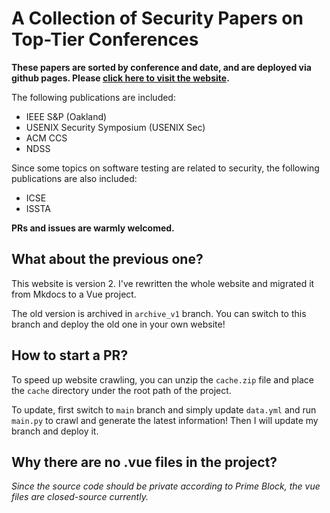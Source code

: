 # A Collection of Security Papers on Top-Tier Conferences

**These papers are sorted by conference and date, and are deployed via github pages. Please [click here to visit the website](https://sec.c01dkit.com).**

The following publications are included:

- IEEE S&P (Oakland)
- USENIX Security Symposium (USENIX Sec)
- ACM CCS
- NDSS

Since some topics on software testing are related to security, the following publications are also included:

- ICSE
- ISSTA

**PRs and issues are warmly welcomed.**

## What about the previous one?

This website is version 2. I've rewritten the whole website and migrated it from Mkdocs to a Vue project.

The old version is archived in `archive_v1` branch.
You can switch to this branch and deploy the old one in your own website! 

## How to start a PR?

To speed up website crawling, you can unzip the `cache.zip` file and place the `cache` directory under the root path of the project.

To update, first switch to `main` branch and simply update `data.yml` and run `main.py` to crawl and generate the latest information!
Then I will update my branch and deploy it.

## Why there are no .vue files in the project?

*Since the source code should be private according to Prime Block, the vue files are closed-source currently.*

